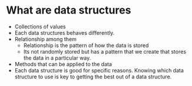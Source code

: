 # What are data structures
- Collections of values
- Each data structures behaves differently.
- Relationship among them
    - Relationship is the pattern of how the data is stored
    - Its not randomly stored but has a pattern that we create that stores the data in a particular way.
- Methods that can be applied to the data
- Each data structure is good for specific reasons. Knowing which data structure to use is key to getting the best out of a data structure.